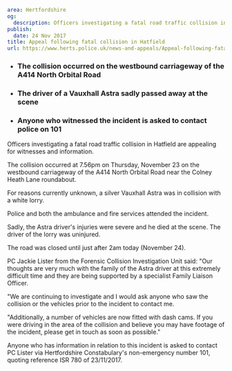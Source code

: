 ```yaml
area: Hertfordshire
og:
  description: Officers investigating a fatal road traffic collision in Hatfield are appealing for witnesses and information.
publish:
  date: 24 Nov 2017
title: Appeal following fatal collision in Hatfield
url: https://www.herts.police.uk/news-and-appeals/Appeal-following-fatal-collision-in-Hatfield-1203
```

* ### The collision occurred on the westbound carriageway of the A414 North Orbital Road

 * ### The driver of a Vauxhall Astra sadly passed away at the scene

 * ### Anyone who witnessed the incident is asked to contact police on 101

Officers investigating a fatal road traffic collision in Hatfield are appealing for witnesses and information.

The collision occurred at 7.56pm on Thursday, November 23 on the westbound carriageway of the A414 North Orbital Road near the Colney Heath Lane roundabout.

For reasons currently unknown, a silver Vauxhall Astra was in collision with a white lorry.

Police and both the ambulance and fire services attended the incident.

Sadly, the Astra driver's injuries were severe and he died at the scene. The driver of the lorry was uninjured.

The road was closed until just after 2am today (November 24).

PC Jackie Lister from the Forensic Collision Investigation Unit said: "Our thoughts are very much with the family of the Astra driver at this extremely difficult time and they are being supported by a specialist Family Liaison Officer.

"We are continuing to investigate and I would ask anyone who saw the collision or the vehicles prior to the incident to contact me.

"Additionally, a number of vehicles are now fitted with dash cams. If you were driving in the area of the collision and believe you may have footage of the incident, please get in touch as soon as possible."

Anyone who has information in relation to this incident is asked to contact PC Lister via Hertfordshire Constabulary's non-emergency number 101, quoting reference ISR 780 of 23/11/2017.
